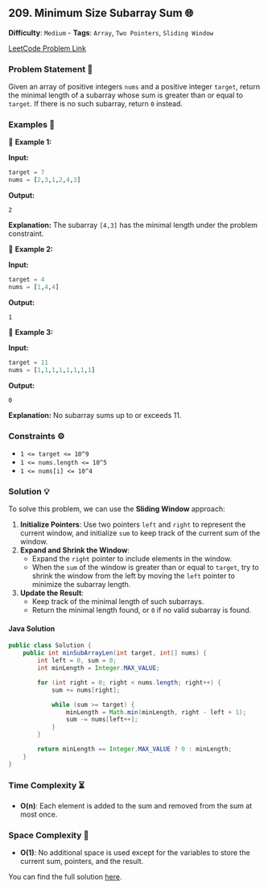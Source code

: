 ## 209. Minimum Size Subarray Sum 🌐

**Difficulty**: `Medium` - **Tags**: `Array`, `Two Pointers`, `Sliding Window`

[LeetCode Problem Link](https://leetcode.com/problems/minimum-size-subarray-sum/)

### Problem Statement 📜

Given an array of positive integers `nums` and a positive integer `target`, return the minimal length of a subarray whose sum is greater than or equal to `target`. If there is no such subarray, return `0` instead.

### Examples 🌟

🔹 **Example 1:**

**Input:**
```python
target = 7
nums = [2,3,1,2,4,3]
```

**Output:**
```
2
```

**Explanation:**
The subarray `[4,3]` has the minimal length under the problem constraint.

🔹 **Example 2:**

**Input:**
```python
target = 4
nums = [1,4,4]
```

**Output:**
```
1
```

🔹 **Example 3:**

**Input:**
```python
target = 11
nums = [1,1,1,1,1,1,1,1]
```

**Output:**
```
0
```

**Explanation:**
No subarray sums up to or exceeds 11.

### Constraints ⚙️

- `1 <= target <= 10^9`
- `1 <= nums.length <= 10^5`
- `1 <= nums[i] <= 10^4`

### Solution 💡

To solve this problem, we can use the **Sliding Window** approach:

1. **Initialize Pointers**: Use two pointers `left` and `right` to represent the current window, and initialize `sum` to keep track of the current sum of the window.
2. **Expand and Shrink the Window**:
   - Expand the `right` pointer to include elements in the window.
   - When the `sum` of the window is greater than or equal to `target`, try to shrink the window from the left by moving the `left` pointer to minimize the subarray length.
3. **Update the Result**:
   - Keep track of the minimal length of such subarrays.
   - Return the minimal length found, or `0` if no valid subarray is found.

#### Java Solution

```java
public class Solution {
    public int minSubArrayLen(int target, int[] nums) {
        int left = 0, sum = 0;
        int minLength = Integer.MAX_VALUE;

        for (int right = 0; right < nums.length; right++) {
            sum += nums[right];

            while (sum >= target) {
                minLength = Math.min(minLength, right - left + 1);
                sum -= nums[left++];
            }
        }

        return minLength == Integer.MAX_VALUE ? 0 : minLength;
    }
}
```

### Time Complexity ⏳

- **O(n)**: Each element is added to the sum and removed from the sum at most once.

### Space Complexity 💾

- **O(1)**: No additional space is used except for the variables to store the current sum, pointers, and the result.

You can find the full solution [here](Solution.java).